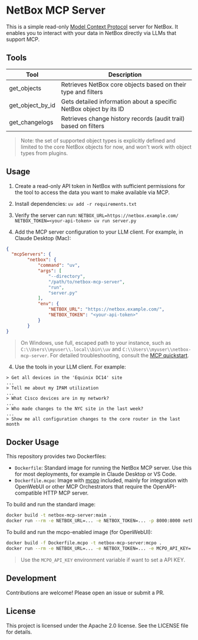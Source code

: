 # NetBox MCP Server

This is a simple read-only [Model Context Protocol](https://modelcontextprotocol.io/) server for NetBox.  It enables you to interact with your data in NetBox directly via LLMs that support MCP.

## Tools

| Tool | Description |
|------|-------------|
| get_objects | Retrieves NetBox core objects based on their type and filters |
| get_object_by_id | Gets detailed information about a specific NetBox object by its ID |
| get_changelogs | Retrieves change history records (audit trail) based on filters |

> Note: the set of supported object types is explicitly defined and limited to the core NetBox objects for now, and won't work with object types from plugins.

## Usage

1. Create a read-only API token in NetBox with sufficient permissions for the tool to access the data you want to make available via MCP.

2. Install dependencies: `uv add -r requirements.txt`

3. Verify the server can run: `NETBOX_URL=https://netbox.example.com/ NETBOX_TOKEN=<your-api-token> uv run server.py`

3. Add the MCP server configuration to your LLM client.  For example, in Claude Desktop (Mac):

```json
{
  "mcpServers": {
        "netbox": {
            "command": "uv",
            "args": [
                "--directory",
                "/path/to/netbox-mcp-server",
                "run",
                "server.py"
            ],
            "env": {
                "NETBOX_URL": "https://netbox.example.com/",
                "NETBOX_TOKEN": "<your-api-token>"
            }
        }
}
```
> On Windows, use full, escaped path to your instance, such as `C:\\Users\\myuser\\.local\\bin\\uv` and `C:\\Users\\myuser\\netbox-mcp-server`. 
> For detailed troubleshooting, consult the [MCP quickstart](https://modelcontextprotocol.io/quickstart/user).

4. Use the tools in your LLM client.  For example:

```text
> Get all devices in the 'Equinix DC14' site
...
> Tell me about my IPAM utilization
...
> What Cisco devices are in my network?
...
> Who made changes to the NYC site in the last week?
...
> Show me all configuration changes to the core router in the last month
```

## Docker Usage

This repository provides two Dockerfiles:

- `Dockerfile`: Standard image for running the NetBox MCP server. Use this for most deployments, for example in Claude Desktop or VS Code.
- `Dockerfile.mcpo`: Image with [mcpo](https://github.com/open-webui/mcpo) included, mainly for integration with OpenWebUI or other MCP Orchestrators that require the OpenAPI-compatible HTTP MCP server.

To build and run the standard image:

```sh
docker build -t netbox-mcp-server:main .
docker run --rm -e NETBOX_URL=... -e NETBOX_TOKEN=... -p 8000:8000 netbox-mcp-server:main
```

To build and run the mcpo-enabled image (for OpenWebUI):

```sh
docker build -f Dockerfile.mcpo -t netbox-mcp-server:mcpo .
docker run --rm -e NETBOX_URL=... -e NETBOX_TOKEN=... -e MCPO_API_KEY=... -p 8000:8000 netbox-mcp-server:mcpo
```

> Use the `MCPO_API_KEY` environment variable if want to set a API KEY.


## Development

Contributions are welcome!  Please open an issue or submit a PR.

## License

This project is licensed under the Apache 2.0 license.  See the LICENSE file for details.
